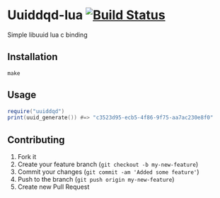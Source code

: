 # Uuiddqd-lua [![Build Status](https://secure.travis-ci.org/simi/uuiddqd-lua.png)](http://travis-ci.org/simi/uuiddqd-lua)

Simple libuuid lua c binding

## Installation

```
make
```

## Usage

```lua
require("uuiddqd")
print(uuid_generate()) #=> "c3523d95-ecb5-4f86-9f75-aa7ac230e8f0"
```

## Contributing

1. Fork it
2. Create your feature branch (`git checkout -b my-new-feature`)
3. Commit your changes (`git commit -am 'Added some feature'`)
4. Push to the branch (`git push origin my-new-feature`)
5. Create new Pull Request
